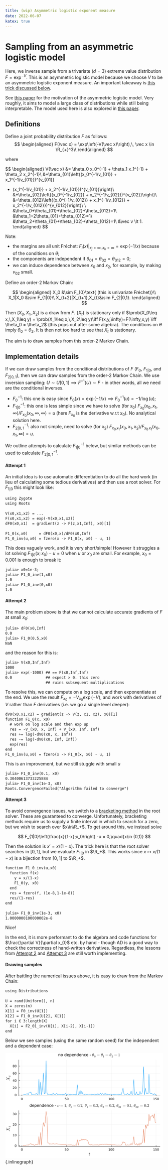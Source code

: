 ```yaml
---
title: (wip) Asymmetric logistic exponent measure
date: 2022-06-07
katex: true
---
```


# Sampling from an asymmetric logistic model

Here, we inverse sample from a trivariate ($d=3$) extreme value
distribution $F=\exp^{-V}$. This is an asymmetric logistic model because
we choose $V$ to be an asymmetric logistic exponent measure.
An important takeaway is [this trick discussed below](#attempt-3).

See [this paper](https://rss.onlinelibrary.wiley.com/doi/10.1111/j.2517-6161.1991.tb01830.x)
for the motivation of the asymmetric logistic model.
Very roughly, it aims to model a large class of distributions while still being
interpretable. The model used here is also explored in
[this paper](https://arxiv.org/abs/1903.04059).

## Definitions

Define a joint probability distribution $F$ as follows:
$$
\begin{aligned}
F(\vec x) = \exp\left(-V(\vec x)\right),\, \vec x \in \R_{+}^3\\
\end{aligned}
$$

where

$$
\begin{aligned}
V(\vec x) &= \theta_0 x_0^{-1} + \theta_1 x_1^{-1} + \theta_2 x_2^{-1}\\
&+\theta_{01}\left\{(x_0^{-1/v_{01}} + x_1^{-1/v_{01}})^{v_{01}}
  + (x_1^{-1/v_{01}} + x_2^{-1/v_{01}})^{v_{01}}\right\}\\
&+\theta_{02}\left\{(x_0^{-1/v_{02}} + x_2^{-1/v_{02}})^{v_{02}}\right\}\\
&+\theta_{012}\left\{(x_0^{-1/v_{012}} + x_1^{-1/v_{012}} + x_2^{-1/v_{012}})^{v_{012}}\right\}\\
\\
&\theta_0+\theta_{01}+\theta_{02}+\theta_{012}=1\\
&\theta_1+2\theta_{01}+\theta_{012}=1\\
&\theta_2+\theta_{01}+\theta_{02}+\theta_{012}=1\\
&\vec v \lt 1.
\end{aligned}
$$

Note:

- the margins are all unit Fréchet: $F_{i}(x) |_{x_j=\infty,\,x_k=\infty} = \exp\left(-1/x\right)$
  because of the conditions on $\theta$;
- the components are independent if $\theta_{01}=\theta_{02}=\theta_{012} = 0$;
- we can induce dependence between $x_0$ and $x_2$, for example, by making
  $v_{02}$ small.

Define an order-2 Markov Chain:

$$
\begin{aligned}
X_0 &\sim F_{0}\text{ (this is univariate Fréchet)}\\
X_1|X_0 &\sim F_{1|0}\\
X_{t+2}|X_{t+1},X_{t}&\sim F_{2|0,1}.
\end{aligned}
$$

Then $(X_0,\,X_{1},\,X_{2})$ is a draw from $F$. $\{X_t\}$ is stationary
only if $\prob(X_0\leq x,\,X_1\leq y) = \prob(X_1\leq x,\,X_2\leq y)\iff
F(x,y,\infty)=F(\infty,x,y) \iff \theta_0 = \theta_2$ (this pops out after some
algebra). The conditions on $\theta$ imply $\theta_0 = \theta_2$.  It is then
not too hard to see that $X_t$ is stationary.

The aim is to draw samples from this order-2 Markov Chain.

## Implementation details

If we can draw samples from the conditional distributions of $F$ ($F_0,$
$F_{1|0},$ and $F_{2|0,1}$), then we can draw samples from the order-2 Markov
Chain. We use inversion sampling: $U\sim U[0,1]\implies F^{-1}(U)\sim F$ - in
other words, all we need are the conditional inverses.

- $F_0^{-1}$: this one is easy since $F_0(x) = \exp(-1/x)\implies F_0^{-1}(u) = -1/\log(u)$;
- $F_{1|0}^{-1}$: this one is less simple since we have to solve (for $x_0$)
  $F_{x_0}(x_0, x_1, \infty)/F_{x_0}(x_0,\infty,\infty) = u$ (here $F_{x_0}$ is the derivative w.r.t
  $x_0$). No analytical solution here.
- $F_{2|0,1}^{-1}$: also not simple, need to solve (for $x_2$)
  $F_{x_0\,x_1}(x_0,x_1,x_2)/F_{x_0\,x_1}(x_0,x_1,\infty) = u$.

We outline attempts to calculate $F_{1|0}^{-1}$ below, but similar methods can
be used to calculate $F_{2|0,1}^{-1}$.

#### Attempt 1

An initial idea is to use automatic differentiation to do all the hard work
(in lieu of calculating some tedious derivatives) and then use a root
solver. For $F_{1|0}$ this might look like:

```{.julia}
using Zygote
using Roots

V(x0,x1,x2) = ...
F(x0,x1,x2) = exp(-V(x0,x1,x2))
dF0(x0,x1)  = gradient(z -> F(z,x1,Inf), x0)[1]

F1_0(x,x0)     = dF0(x0,x)/dF0(x0,Inf)
F1_0_inv(u,x0) = fzero(x -> F1_0(x, x0) - u, 1)
```

This does vaguely work, and it is very short/simple! However it
struggles a lot solving $F_{1|0}(x;x_0) -u = 0$ when $u$ or $x_0$ are small.
For example, $x_0=0.001$ is enough to break it:

```{.julia}
julia> x0=1e-3;
julia> F1_0_inv(1,x0)
1.0
julia> F1_0_inv(0,x0)
1.0
```

#### Attempt 2

The main problem above is that we cannot calculate accurate gradients of $F$ at
small $x_0$:

```{.julia}
julia> dF0(x0,Inf)
0.0
julia> F1_0(0.5,x0)
NaN
```

and the reason for this is:

```{.julia}
julia> V(x0,Inf,Inf)
1000
julia> exp(-1000) ## == F(x0,Inf,Inf)
0.0               ## expect > 0. this zero
                  ## ruins subsequent multiplications
```

To resolve this, we can compute on a log scale, and then exponentiate at the end.
We use the result $F_{x_0} = -V_{x_0}\exp(-V)$, and work with derivatives of
$V$ rather than $F$ derivatives (i.e. we go a single level deeper):

```{.julia}
dV0(x0,x1,x2) = gradient(z -> V(z, x1, x2), x0)[1]
function F1_0(x, x0)
  # work on log scale and then exp up
  res = -V_(x0, x, Inf) + V_(x0, Inf, Inf)
  res += log(-dV0(x0, x, Inf))
  res -= log(-dV0(x0, Inf, Inf))
  exp(res)
end
F1_0_inv(u,x0) = fzero(x -> F1_0(x, x0) - u, 1)
```

This is an improvement, but we still stuggle with small $u$

```{.julia}
julia> F1_0_inv(0.1, x0)
0.30400613733225884
julia> F1_0_inv(1e-3, x0)
Roots.ConvergenceFailed("Algorithm failed to converge")
```

#### Attempt 3

To avoid convergence issues, we switch to a [bracketing
method](https://en.wikipedia.org/wiki/Root-finding_algorithms#Bracketing_methods)
in the root solver.
These are guaranteed to converge. Unfortunately, bracketing methods require
us to supply a finite interval in which to search for a zero, but we wish to
search over $x\in\R_+$. To get around
this, we instead solve

$$
F_{1|0}\left(\frac{x}{1-x};x_0\right) -u = 0,\quad{x\in (0,1)}
$$

Then the solution is $x' = x/(1-x)$. The trick here is that the root solver
searches in $[0,1]$, but we evaluate $F_{1|0}$ in $\R_+$.
This works since $x\mapsto x/(1-x)$ is a bijection from $[0,1]$ to $\R_+$.

```{.julia}
function F1_0_inv(u,x0)
  function f(x)
    y = x/(1-x)
    F1_0(y, x0)
  end
  res = fzero(f, (1e-8,1-1e-8))
  res/(1-res)
end

julia> F1_0_inv(1e-3, x0)
1.0000000100000002e-8

```
Nice!

In the end, it is more performant to do the algebra and code functions
for $\frac{\partial V}{\partial x_0}$ etc. by hand - though AD is
a good way to check the correctness of hand-written derivatives. Regardless,
the lessons from [Attempt 2](#attempt-2) and [Attempt 3](#attempt-3) are
still worth implementing.

#### Drawing samples

After battling the numerical issues above, it is easy to draw from the Markov
Chain:

```{.julia}
using Distributions

U = rand(Uniform(), n)
X = zeros(n)
X[1] = F0_inv(U[1])
X[2] = F1_0_inv(U[2], X[1])
for i ∈ 3:length(X)
  X[i] = F2_01_inv(U[i], X[i-2], X[i-1])
end
```

Below we see samples (using the same random seed) for the independent
and a dependent case:

![](./example-samples-x.svg){.inlinegraph}
